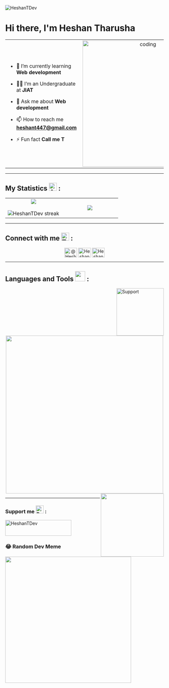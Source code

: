 <p align="left"> <img src="https://komarev.com/ghpvc/?username=HeshanTDev&label=Profile%20views&color=0e75b6&style=flat" alt="HeshanTDev"/> </p>

<h1 align="left">Hi there, I'm Heshan Tharusha </h1>

<table align="center">
<tr border="none">
<td width="80%" align="left">
  
- 🌱 I’m currently learning **Web development**

- 🧑‍🎓 I’m an Undergraduate at **JIAT**

- 💬 Ask me about **Web development**

- 📫 How to reach me **heshant447@gmail.com**

- ⚡ Fun fact **Call me T**

</td>

<td width="40%" align="center">
  <img align="right" alt="coding" src="https://www.alphaprogrammer.in/wp-content/uploads/2021/04/8306-programming-animation.gif" width="400">
</td>
  
</tr>

</table>

---

<h2 align="left"> My Statistics
  <img src="https://raw.githubusercontent.com/Tarikul-Islam-Anik/Animated-Fluent-Emojis/master/Emojis/Smilies/Alien%20Monster.png" alt="Alien Monster" width="25" height="25" /> :
</h2>

<p align="center">
<table align="center">
<tr border="none">
<td width="50%" align="center">
  
  <img align="center" src="https://github-readme-stats.vercel.app/api?username=HeshanTDev&theme=dark&show_icons=true&count_private=true" />
  <br></br>
  <img title="🔥 Get streak stats for your profile at git.io/streak-stats" alt="HeshanTDev streak" src="https://github-readme-streak-stats.herokuapp.com/?user=HeshanTDev&theme=dark&hide_border=false" /> 
</td>
<td width="50%" align="center">

  <img align="center" src="https://github-readme-stats.anuraghazra1.vercel.app/api/top-langs/?username=HeshanTDev&theme=dark&hide_border=false&no-bg=true&no-frame=true&langs_count=10"/>
  
  </td>
</tr>
</table>

---

<h2 align="left">Connect with me 
  <img src="https://raw.githubusercontent.com/Tarikul-Islam-Anik/Animated-Fluent-Emojis/master/Emojis/Smilies/Thought%20Balloon.png" alt="Thought Balloon" width="25" height="25" /> :
</h2>
<p align="center">
<a href="https://twitter.com/HeshanTDev" target="blank"><img align="center" src="https://raw.githubusercontent.com/rahuldkjain/github-profile-readme-generator/master/src/images/icons/Social/twitter.svg" alt="@HeshanTDev" height="30" width="40" /></a>
<a href="https://facebook.com/HeshanTDev" target="blank"><img align="center" src="https://raw.githubusercontent.com/rahuldkjain/github-profile-readme-generator/master/src/images/icons/Social/facebook.svg" alt="HeshanTDev" height="30" width="40" /></a>
<a href="https://instagram.com/HeshanTDev" target="blank"><img align="center" src="https://raw.githubusercontent.com/rahuldkjain/github-profile-readme-generator/master/src/images/icons/Social/instagram.svg" alt="HeshanTDev" height="30" width="40" /></a>
</p>

---

<h2>Languages and Tools 
  <img src="https://media2.giphy.com/media/QssGEmpkyEOhBCb7e1/giphy.gif?cid=ecf05e47a0n3gi1bfqntqmob8g9aid1oyj2wr3ds3mg700bl&rid=giphy.gif" width="32px" /> :
</h2>

<img align="right" alt="Support" width="150" src="res/sup.gif"/>

<p align="center">
  <a href="https://skillicons.dev">
    <img src="https://skillicons.dev/icons?i=html,css,bootstrap,tailwind,js,php,mysql,java,arduino,vscode,github&perline=14" width="500px" />
  </a>
  <img align="right" src="https://user-images.githubusercontent.com/74038190/219923809-b86dc415-a0c2-4a38-bc88-ad6cf06395a8.gif" width="200">
</p>

---

<h3 align="left">Support me 
  <img src="https://raw.githubusercontent.com/Tarikul-Islam-Anik/Animated-Fluent-Emojis/master/Emojis/Smilies/Beating%20Heart.png" alt="Beating Heart" width="25" height="25" /> :
</h3>

<p>
  <a href="https://buymeacoffee.com/HeshanTDev"> <img align="left" src="https://cdn.buymeacoffee.com/buttons/v2/default-yellow.png" height="50" width="210" alt="HeshanTDev" /></a>
</p>


<br><br><br>

### 😂 Random Dev Meme
<img src='https://memer-new.vercel.app/' style="height: 400px;"/>
